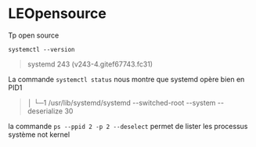 # LEOpensource
Tp open source

`systemctl --version`
> systemd 243 (v243-4.gitef67743.fc31)


La commande `systemctl status` nous montre que systemd opère bien en PID1
> │ └─1 /usr/lib/systemd/systemd --switched-root --system --deserialize 30
           
la commande `ps --ppid 2 -p 2 --deselect` permet de lister les processus système not kernel

